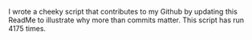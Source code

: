 I wrote a cheeky script that contributes to my Github by updating this ReadMe to illustrate why more than commits matter. This script has run 4175 times.